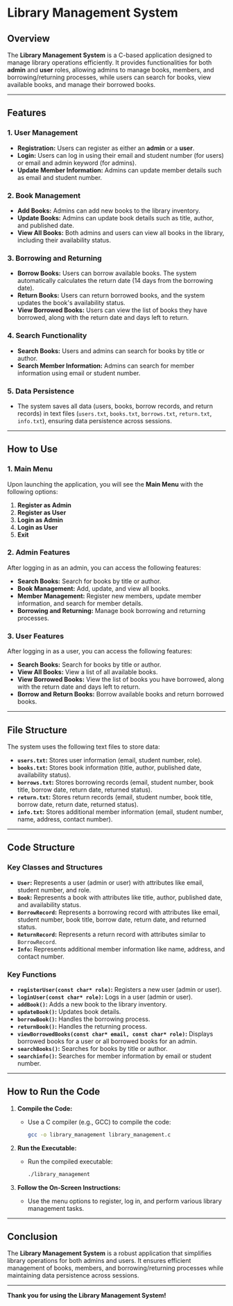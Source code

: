 # Library Management System

## Overview

The **Library Management System** is a C-based application designed to manage library operations efficiently. It provides functionalities for both **admin** and **user** roles, allowing admins to manage books, members, and borrowing/returning processes, while users can search for books, view available books, and manage their borrowed books.

---

## Features

### 1. **User Management**
- **Registration:** Users can register as either an **admin** or a **user**.
- **Login:** Users can log in using their email and student number (for users) or email and admin keyword (for admins).
- **Update Member Information:** Admins can update member details such as email and student number.

### 2. **Book Management**
- **Add Books:** Admins can add new books to the library inventory.
- **Update Books:** Admins can update book details such as title, author, and published date.
- **View All Books:** Both admins and users can view all books in the library, including their availability status.

### 3. **Borrowing and Returning**
- **Borrow Books:** Users can borrow available books. The system automatically calculates the return date (14 days from the borrowing date).
- **Return Books:** Users can return borrowed books, and the system updates the book's availability status.
- **View Borrowed Books:** Users can view the list of books they have borrowed, along with the return date and days left to return.

### 4. **Search Functionality**
- **Search Books:** Users and admins can search for books by title or author.
- **Search Member Information:** Admins can search for member information using email or student number.

### 5. **Data Persistence**
- The system saves all data (users, books, borrow records, and return records) in text files (`users.txt`, `books.txt`, `borrows.txt`, `return.txt`, `info.txt`), ensuring data persistence across sessions.

---

## How to Use

### 1. **Main Menu**
Upon launching the application, you will see the **Main Menu** with the following options:
1. **Register as Admin**
2. **Register as User**
3. **Login as Admin**
4. **Login as User**
5. **Exit**

### 2. **Admin Features**
After logging in as an admin, you can access the following features:
- **Search Books:** Search for books by title or author.
- **Book Management:** Add, update, and view all books.
- **Member Management:** Register new members, update member information, and search for member details.
- **Borrowing and Returning:** Manage book borrowing and returning processes.

### 3. **User Features**
After logging in as a user, you can access the following features:
- **Search Books:** Search for books by title or author.
- **View All Books:** View a list of all available books.
- **View Borrowed Books:** View the list of books you have borrowed, along with the return date and days left to return.
- **Borrow and Return Books:** Borrow available books and return borrowed books.

---

## File Structure

The system uses the following text files to store data:
- **`users.txt`:** Stores user information (email, student number, role).
- **`books.txt`:** Stores book information (title, author, published date, availability status).
- **`borrows.txt`:** Stores borrowing records (email, student number, book title, borrow date, return date, returned status).
- **`return.txt`:** Stores return records (email, student number, book title, borrow date, return date, returned status).
- **`info.txt`:** Stores additional member information (email, student number, name, address, contact number).

---

## Code Structure

### Key Classes and Structures
- **`User`:** Represents a user (admin or user) with attributes like email, student number, and role.
- **`Book`:** Represents a book with attributes like title, author, published date, and availability status.
- **`BorrowRecord`:** Represents a borrowing record with attributes like email, student number, book title, borrow date, return date, and returned status.
- **`ReturnRecord`:** Represents a return record with attributes similar to `BorrowRecord`.
- **`Info`:** Represents additional member information like name, address, and contact number.

### Key Functions
- **`registerUser(const char* role)`:** Registers a new user (admin or user).
- **`loginUser(const char* role)`:** Logs in a user (admin or user).
- **`addBook()`:** Adds a new book to the library inventory.
- **`updateBook()`:** Updates book details.
- **`borrowBook()`:** Handles the borrowing process.
- **`returnBook()`:** Handles the returning process.
- **`viewBorrowedBooks(const char* email, const char* role)`:** Displays borrowed books for a user or all borrowed books for an admin.
- **`searchBooks()`:** Searches for books by title or author.
- **`searchinfo()`:** Searches for member information by email or student number.

---

## How to Run the Code

1. **Compile the Code:**
   - Use a C compiler (e.g., GCC) to compile the code:
     ```bash
     gcc -o library_management library_management.c
     ```

2. **Run the Executable:**
   - Run the compiled executable:
     ```bash
     ./library_management
     ```

3. **Follow the On-Screen Instructions:**
   - Use the menu options to register, log in, and perform various library management tasks.

---

## Conclusion

The **Library Management System** is a robust application that simplifies library operations for both admins and users. It ensures efficient management of books, members, and borrowing/returning processes while maintaining data persistence across sessions.

---

**Thank you for using the Library Management System!**
